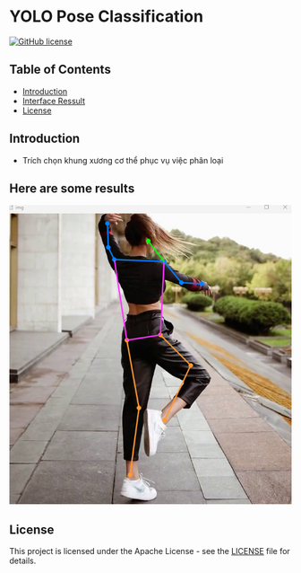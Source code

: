 # YOLO Pose Classification
[![GitHub license](https://img.shields.io/badge/license-Apache-blue.svg)](
https://github.com/drkostas/COSC525-Project1/blob/master/LICENSE)

## Table of Contents

+ [Introduction](#introduction)
+ [Interface Ressult](#interface)
+ [License](#license)

## Introduction <a name = 'introduction'> </a>
- Trích chọn khung xương cơ thể phục vụ việc phân loại
## Here are some results <a name = 'interface'></a>
<img src="images/example.png"/>

## License <a name = "license"></a>

This project is licensed under the Apache License - see the [LICENSE](LICENSE) file for details.
